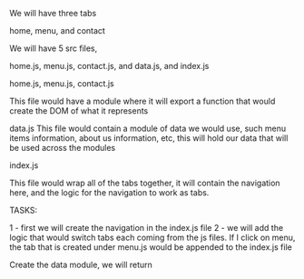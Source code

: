 We will have three tabs

home, menu, and contact

We will have 5 src files,

home.js, menu.js, contact.js, and data.js, and index.js


home.js, menu.js, contact.js

This file would have a module where it will export a function that would create the DOM of what it represents

data.js
This file would contain a module of data we would use, such menu items information, about us information, etc, this will hold our data that will be used across the modules

index.js

This file would wrap all of the tabs together, it will contain the navigation here, and the logic for the navigation to work as tabs. 


TASKS:

1 - first we will create the navigation in the index.js file
2 - we will add the logic that would switch tabs each coming from the js files. If I click on menu, the tab that is created under menu.js would be appended to the index.js file


Create the data module, we will return 

